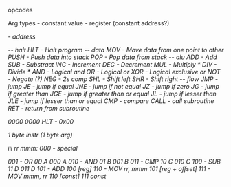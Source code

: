 opcodes

Arg types
<const> - constant value
<reg> - register (constant address?)
<address> - address
<effective address of ref>

-- halt
HLT - Halt program
-- data
MOV - Move data from one point to other
PUSH - Push data into stack
POP - Pop data from stack
-- alu
ADD - Add
SUB - Substract
INC - Increment
DEC - Decrement
MUL - Multiply *
DIV - Divide *
AND - Logical and
OR - Logical or
XOR - Logical exclusive or
NOT - Negate (?)
NEG - 2s comp
SHL - Shift left
SHR - Shift right
-- flow
JMP - jump
JE - jump if equal
JNE - jump if not equal
JZ - jump if zero
JG - jump if greater than
JGE - jump if greater than or equal
JL - jump if lesser than
JLE - jump if lesser than or equal
CMP - compare
CALL - call subroutine
RET - return from subroutine


0000 0000 HLT - 0x00

1 byte instr (1 byte arg)

iii             rr          mmm:
000 - special

001 - OR        00 A        000 A
010 - AND       01 B        001 B
011 - CMP       10 C        010 C
100 - SUB       11 D        011 D
101 - ADD                   100 [reg]
110 - MOV rr, mmm           101 [reg + offset]
111 - MOV mmm, rr           110 [const]
                            111 const


